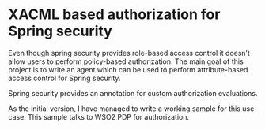 # XACML based authorization for Spring security

Even though spring security provides role-based access control it doesn’t allow users to perform policy-based authorization. The main goal of this project is to write an agent which can be used to perform attribute-based access control for Spring security. 

Spring security provides an annotation for custom authorization evaluations.

As the initial version, I have managed to write a working sample for this use case. This sample talks to WSO2 PDP for authorization.